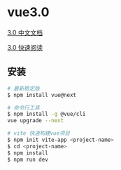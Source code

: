 # vue3.0

[3.0 中文文档](https://vue-docs-next-zh-cn.netlify.app/guide/installation.html#%E5%8F%91%E5%B8%83%E7%89%88%E6%9C%AC%E8%AF%B4%E6%98%8E)

[3.0 快速阅读](https://vue-docs-next-zh-cn.netlify.app/guide/migration/introduction.html#%E6%A6%82%E8%A7%88)

## 安装

```bash
# 最新稳定版
$ npm install vue@next

# 命令行工具
$ npm install -g @vue/cli
vue upgrade --next

# vite 快速构建vue项目
$ npm init vite-app <project-name>
$ cd <project-name>
$ npm install
$ npm run dev
```
